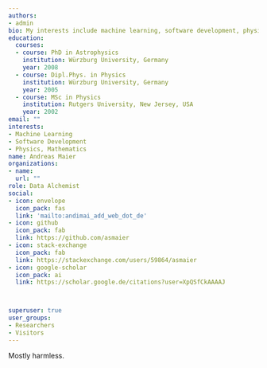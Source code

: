 ```yaml
---
authors:
- admin
bio: My interests include machine learning, software development, physics and mathematics
education:
  courses:
  - course: PhD in Astrophysics
    institution: Würzburg University, Germany
    year: 2008
  - course: Dipl.Phys. in Physics
    institution: Würzburg University, Germany
    year: 2005
  - course: MSc in Physics
    institution: Rutgers University, New Jersey, USA
    year: 2002
email: ""
interests:
- Machine Learning
- Software Development
- Physics, Mathematics
name: Andreas Maier
organizations:
- name: 
  url: ""
role: Data Alchemist
social:
- icon: envelope
  icon_pack: fas
  link: 'mailto:andimai_add_web_dot_de'
- icon: github
  icon_pack: fab
  link: https://github.com/asmaier  
- icon: stack-exchange
  icon_pack: fab
  link: https://stackexchange.com/users/59864/asmaier   
- icon: google-scholar
  icon_pack: ai
  link: https://scholar.google.de/citations?user=XpQSfCkAAAAJ



superuser: true
user_groups:
- Researchers
- Visitors
---
```


Mostly harmless.
